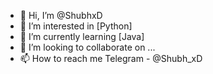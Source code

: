 - 👋 Hi, I’m @ShubhxD
- 👀 I’m interested in [Python]
- 🌱 I’m currently learning [Java]
- 💞️ I’m looking to collaborate on ...
- 📫 How to reach me Telegram - @Shubh_xD

<!---
ShubhxD/ShubhxD is a ✨ special ✨ repository because its `README.md` (this file) appears on your GitHub profile.
You can click the Preview link to take a look at your changes.
--->
